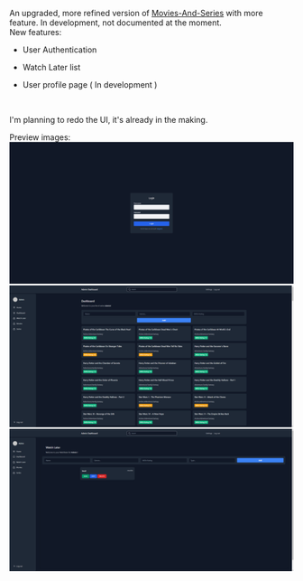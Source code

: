 An upgraded, more refined version of [Movies-And-Series](https://github.com/onehellcat/Movies-And-Series) with more feature.
In development, not documented at the moment.
 <br>
New features:
* User Authentication
* Watch Later list 
* User profile page ( In development )

   <br>
I'm planning to redo the UI, it's already in the making.
 <br>


Preview images: <br>
![image](https://github.com/onehellcat/MoviesAndShows/blob/master/img/login.png?raw=true)
 <br>
![image](https://github.com/onehellcat/MoviesAndShows/blob/master/img/movies.png)
 <br>
![image](https://github.com/onehellcat/MoviesAndShows/blob/master/img/watchlater.png)
